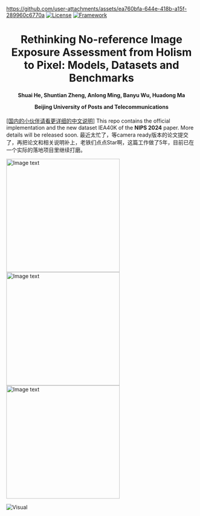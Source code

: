 
https://github.com/user-attachments/assets/ea760bfa-644e-418b-a15f-289960c6770a
[![License](https://img.shields.io/badge/License-Apache%202.0-blue.svg)](https://opensource.org/licenses/Apache-2.0)
[![Framework](https://img.shields.io/badge/PyTorch-%23EE4C2C.svg?&logo=PyTorch&logoColor=white)](https://pytorch.org/)

<div align="center">
<h1>
<b>
Rethinking No-reference Image Exposure Assessment from Holism to Pixel:  Models, Datasets and Benchmarks
</b>
</h1>
<h4>
<b>
Shuai He, Shuntian Zheng, Anlong Ming, Banyu Wu, Huadong Ma
    
Beijing University of Posts and Telecommunications
</b>
</h4>
</div>

[[国内的小伙伴请看更详细的中文说明]](https://github.com/woshidandan/Pixel-level-No-reference-Image-Exposure-Assessment/blob/main/README_CN.md)
This repo contains the official implementation and the new dataset IEA40K of the **NIPS 2024** paper.
More details will be released soon. 最近太忙了，等camera ready版本的论文提交了，再把论文和相关说明补上，老铁们点点Star啊，这篇工作做了5年，目前已在一个实际的落地项目里继续打磨。

<img src="https://github.com/user-attachments/assets/c849349c-bb9a-44bf-a6a0-285b637d4251" alt="Image text" width="300px" />
<img src="https://github.com/user-attachments/assets/72cf4333-cadd-49ee-9e88-aa19aa7e5693" alt="Image text" width="300px" />
<img src="https://github.com/user-attachments/assets/6c7e21d5-8924-484e-a5ce-6053088470c9" alt="Image text" width="300px" />

![Visual](https://github.com/user-attachments/assets/31ba3311-fb0b-4321-bce8-326fc5821354)






